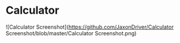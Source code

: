 # Calculator
![Calculator Screenshot](https://github.com/JaxonDriver/Calculator Screenshot/blob/master/Calculator Screenshot.png)
